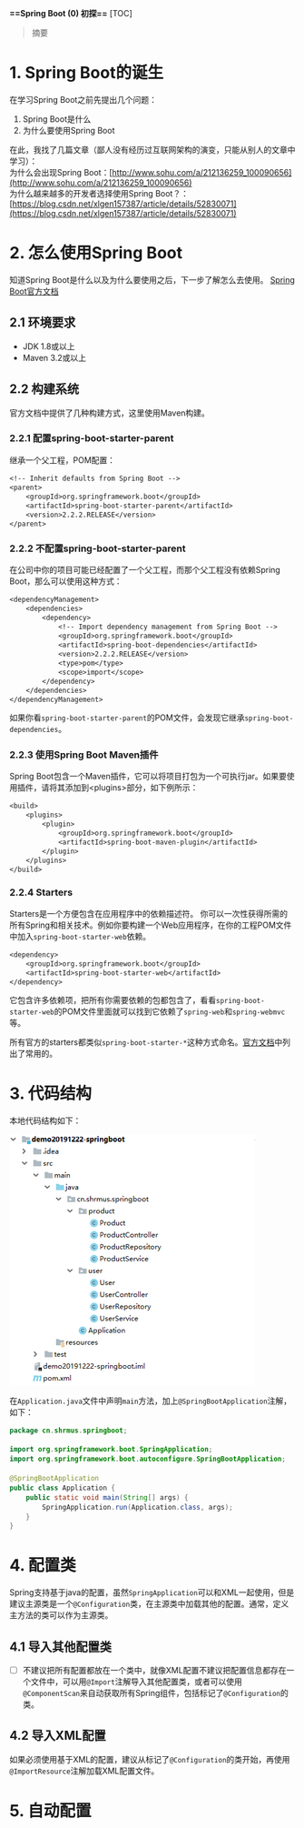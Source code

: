 **==Spring Boot (0) 初探==**
[TOC]
> 摘要

# 1. Spring Boot的诞生
在学习Spring Boot之前先提出几个问题： <br />
1. Spring Boot是什么
2. 为什么要使用Spring Boot

在此，我找了几篇文章（鄙人没有经历过互联网架构的演变，只能从别人的文章中学习）： <br />
为什么会出现Spring Boot：[http://www.sohu.com/a/212136259_100090656](http://www.sohu.com/a/212136259_100090656) <br />
为什么越来越多的开发者选择使用Spring Boot？：</font>[https://blog.csdn.net/xlgen157387/article/details/52830071](https://blog.csdn.net/xlgen157387/article/details/52830071) <br />

# 2. 怎么使用Spring Boot
知道Spring Boot是什么以及为什么要使用之后，下一步了解怎么去使用。
[Spring Boot官方文档](https://docs.spring.io/spring-boot/docs/2.2.2.RELEASE/reference/html/using-spring-boot.html#using-boot)

## 2.1 环境要求
- JDK 1.8或以上
- Maven 3.2或以上

## 2.2 构建系统
官方文档中提供了几种构建方式，这里使用Maven构建。

### 2.2.1 配置spring-boot-starter-parent
继承一个父工程，POM配置：
```
<!-- Inherit defaults from Spring Boot -->
<parent>
    <groupId>org.springframework.boot</groupId>
    <artifactId>spring-boot-starter-parent</artifactId>
    <version>2.2.2.RELEASE</version>
</parent>
```

### 2.2.2 不配置spring-boot-starter-parent
在公司中你的项目可能已经配置了一个父工程，而那个父工程没有依赖Spring Boot，那么可以使用这种方式：
```
<dependencyManagement>
    <dependencies>
        <dependency>
            <!-- Import dependency management from Spring Boot -->
            <groupId>org.springframework.boot</groupId>
            <artifactId>spring-boot-dependencies</artifactId>
            <version>2.2.2.RELEASE</version>
            <type>pom</type>
            <scope>import</scope>
        </dependency>
    </dependencies>
</dependencyManagement>
```
如果你看```spring-boot-starter-parent```的POM文件，会发现它继承```spring-boot-dependencies```。

### 2.2.3 使用Spring Boot Maven插件
Spring Boot包含一个Maven插件，它可以将项目打包为一个可执行jar。如果要使用插件，请将其添加到&lt;plugins&gt;部分，如下例所示：
```
<build>
    <plugins>
        <plugin>
            <groupId>org.springframework.boot</groupId>
            <artifactId>spring-boot-maven-plugin</artifactId>
        </plugin>
    </plugins>
</build>
```

### 2.2.4 Starters
Starters是一个方便包含在应用程序中的依赖描述符。
你可以一次性获得所需的所有Spring和相关技术。例如你要构建一个Web应用程序，在你的工程POM文件中加入```spring-boot-starter-web```依赖。
```
<dependency>
    <groupId>org.springframework.boot</groupId>
    <artifactId>spring-boot-starter-web</artifactId>
</dependency>
```
它包含许多依赖项，把所有你需要依赖的包都包含了，看看```spring-boot-starter-web```的POM文件里面就可以找到它依赖了```spring-web```和```spring-webmvc```等。

所有官方的starters都类似```spring-boot-starter-*```这种方式命名。[官方文档](https://docs.spring.io/spring-boot/docs/2.2.2.RELEASE/reference/html/using-spring-boot.html#using-boot-starter)中列出了常用的。

# 3. 代码结构
本地代码结构如下：

![](https://github.com/ShrMus/note/blob/master/knowledge/Spring-Boot/pictures/Spring-Boot-local-code-struct.png)

在```Application.java```文件中声明```main```方法，加上```@SpringBootApplication```注解，如下：
```Java
package cn.shrmus.springboot;

import org.springframework.boot.SpringApplication;
import org.springframework.boot.autoconfigure.SpringBootApplication;

@SpringBootApplication
public class Application {
    public static void main(String[] args) {
        SpringApplication.run(Application.class, args);
    }
}
```

# 4. 配置类
Spring支持基于java的配置，虽然```SpringApplication```可以和XML一起使用，但是建议主源类是一个```@Configuration```类，在主源类中加载其他的配置。通常，定义主方法的类可以作为主源类。

## 4.1 导入其他配置类
- [ ] 不建议把所有配置都放在一个类中，就像XML配置不建议把配置信息都存在一个文件中，可以用```@Import```注解导入其他配置类，或者可以使用```@ComponentScan```来自动获取所有Spring组件，包括标记了```@Configuration```的类。


## 4.2 导入XML配置
如果必须使用基于XML的配置，建议从标记了```@Configuration```的类开始，再使用```@ImportResource```注解加载XML配置文件。

# 5. 自动配置

